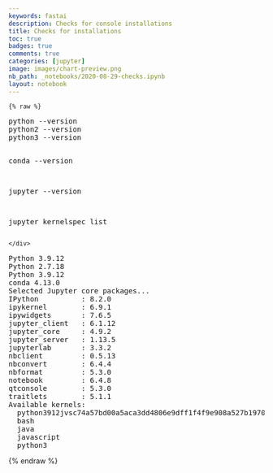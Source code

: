 ```yaml
---
keywords: fastai
description: Checks for console installations
title: Checks for installations
toc: true 
badges: true
comments: true
categories: [jupyter]
image: images/chart-preview.png
nb_path: _notebooks/2020-08-29-checks.ipynb
layout: notebook
---
```


<!--
#################################################
### THIS FILE WAS AUTOGENERATED! DO NOT EDIT! ###
#################################################
# file to edit: _notebooks/2020-08-29-checks.ipynb
-->

<div class="container" id="notebook-container">
        
    {% raw %}
    
<div class="cell border-box-sizing code_cell rendered">
<div class="input">

<div class="inner_cell">
    <div class="input_area">
<div class=" highlight hl-bash"><pre><span></span>python --version
python2 --version
python3 --version

conda --version

jupyter --version

jupyter kernelspec list
</pre></div>

    </div>
</div>
</div>

<div class="output_wrapper">
<div class="output">

<div class="output_area">

<div class="output_subarea output_stream output_stdout output_text">
<pre>Python 3.9.12
Python 2.7.18
Python 3.9.12
conda 4.13.0
Selected Jupyter core packages...
IPython          : 8.2.0
ipykernel        : 6.9.1
ipywidgets       : 7.6.5
jupyter_client   : 6.1.12
jupyter_core     : 4.9.2
jupyter_server   : 1.13.5
jupyterlab       : 3.3.2
nbclient         : 0.5.13
nbconvert        : 6.4.4
nbformat         : 5.3.0
notebook         : 6.4.8
qtconsole        : 5.3.0
traitlets        : 5.1.1
Available kernels:
  python3912jvsc74a57bd00a5aca3dd4806e9dff1f4f9e908a527b197091f2275dd8883ea66601e4d4e36e    /Users/tristancopley/.vscode/extensions/ms-toolsai.jupyter-2022.7.1102252217/temp/jupyter/kernels/python3912jvsc74a57bd00a5aca3dd4806e9dff1f4f9e908a527b197091f2275dd8883ea66601e4d4e36e
  bash                                                                                      /Users/tristancopley/Library/Jupyter/kernels/bash
  java                                                                                      /Users/tristancopley/Library/Jupyter/kernels/java
  javascript                                                                                /Users/tristancopley/Library/Jupyter/kernels/javascript
  python3                                                                                   /Users/tristancopley/opt/anaconda3/share/jupyter/kernels/python3
</pre>
</div>
</div>

</div>
</div>

</div>
    {% endraw %}

</div>
 

